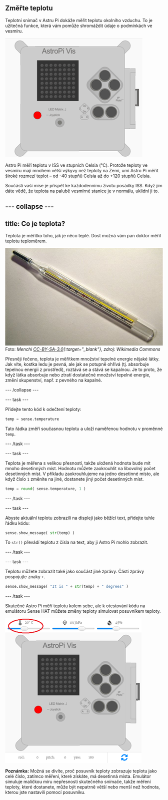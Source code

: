 ## Změřte teplotu

Teplotní snímač v Astru Pi dokáže měřit teplotu okolního vzduchu. To je užitečná funkce, která vám pomůže shromáždit údaje o podmínkách ve vesmíru.

![Zpráva s teplotou](images/degrees-message.gif)

Astro Pi měří teplotu v ISS ve stupních Celsia (&deg;C). Protože teploty ve vesmíru mají mnohem větší výkyvy než teploty na Zemi, umí Astro Pi měřit široké rozmezí teplot – od -40 stupňů Celsia až do +120 stupňů Celsia.

Součástí vaší mise je přispět ke každodennímu životu posádky ISS. Když jim dáte vědě, že teplota na palubě vesmírné stanice je v normálu, uklidní ji to.

--- collapse ---
---
title: Co je teplota?
---

Teplota je měřítko toho, jak je něco teplé. Dost možná vám pan doktor měřil teplotu teploměrem.

![Teploměr](images/thermometer.JPG) Foto: *Menchi [CC-BY-SA-3.0](http://creativecommons.org/licenses/by-sa/3.0/){:target="_blank"}, zdroj: Wikimedia Commons*

Přesněji řečeno, teplota je měřítkem množství tepelné energie nějaké látky. Jak víte, kostka ledu je pevná, ale jak se potupně ohřívá (tj. absorbuje tepelnou energii z prostředí), roztává se a stává se kapalnou. Je to proto, že když látka absorbuje nebo ztratí dostatečné množství tepelné energie, změní skupenství, např. z pevného na kapalné.

--- /collapse ---

--- task ---

Přidejte tento kód k odečtení teploty:

```python
temp = sense.temperature
```

Tato řádka změří současnou teplotu a uloží naměřenou hodnotu v proměnné `temp`.

--- /task ---

--- task ---

Teplota je měřena s velikou přesností, takže uložená hodnota bude mít mnoho desetinných míst. Hodnotu můžete zaokrouhlit na libovolný počet desetinných míst. V příkladu zaokrouhlujeme na jedno desetinné místo, ale když číslo `1` změníte na jiné, dostanete jiný počet desetinných míst.

```python
temp = round( sense.temperature, 1 )
```

--- /task ---

--- task ---

Abyste aktuální teplotu zobrazili na displeji jako běžící text, přidejte tuhle řádku kódu:

```python
sense.show_message( str(temp) )
```

To `str()` převádí teplotu z čísla na text, aby ji Astro Pi mohlo zobrazit.

--- /task ---

--- task ---

Teplotu můžete zobrazit také jako součást jiné zprávy. Části zprávy pospojujte znaky `+`.

```python
sense.show_message( "It is " + str(temp) + " degrees" )
```

--- /task ---

Skutečné Astro Pi měří teplotu kolem sebe, ale k otestování kódu na emulátoru Sense HAT můžete změny teploty simulovat posuvníkem teploty.

![Posuvník teploty](images/temperature-slider.png)

**Poznámka:** Možná se divíte, proč posuvník teploty zobrazuje teplotu jako celé číslo, zatímco měření, které získáte, má desetinná místa. Emulátor simuluje maličkou míru nepřesnosti skutečného snímače, takže měření teploty, které dostanete, může být nepatrně větší nebo menší než hodnota, kterou jste nastavili pomocí posuvníku.